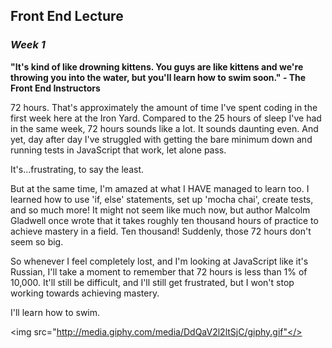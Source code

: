 ## Front End Lecture
### _Week 1_

 <strong>"It's kind of like drowning kittens. You guys are like kittens and we're throwing you into the water, but you'll learn how to swim soon." - The Front End Instructors</strong>
 
 72 hours. That's approximately the amount of time I've spent coding in the first week here at the Iron Yard. Compared to the 25 hours of sleep I've had in the same week, 72 hours sounds like a lot. It sounds daunting even. And yet, day after day I've struggled with getting the bare minimum down and running tests in JavaScript that work, let alone pass. 
 
 It's...frustrating, to say the least. 
 
 But at the same time, I'm amazed at what I HAVE managed to learn too. I learned how to use 'if, else' statements, set up 'mocha chai', create tests, and so much more! It might not seem like much now, but author Malcolm Gladwell once wrote that it takes roughly ten thousand hours of practice to achieve mastery in a field. Ten thousand! Suddenly, those 72 hours don't seem so big. 
 
 So whenever I feel completely lost, and I'm looking at JavaScript like it's Russian, I'll take a moment to remember that 72 hours is less than 1% of 10,000. It'll still be difficult, and I'll still get frustrated, but I won't stop working towards achieving mastery.
 
 I'll learn how to swim. 
 
 <img src="http://media.giphy.com/media/DdQaV2l2ltSjC/giphy.gif"</>
 
 
